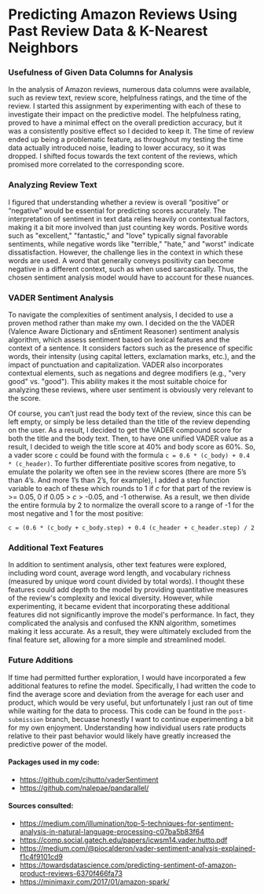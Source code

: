 # Predicting Amazon Reviews Using Past Review Data & K-Nearest Neighbors
### Usefulness of Given Data Columns for Analysis
In the analysis of Amazon reviews, numerous data columns were available, such as review text, review score, helpfulness ratings, and the time of the review. I started this assignment by experimenting with each of these to investigate their impact on the predictive model. The helpfulness rating, proved to have a minimal effect on the overall prediction accuracy, but it was a consistently positive effect so I decided to keep it. The time of review ended up being a problematic feature, as throughout my testing the time data actually introduced noise, leading to lower accuracy, so it was dropped. I shifted focus towards the text content of the reviews, which promised more correlated to the corresponding score.
### Analyzing Review Text
I figured that understanding whether a review is overall “positive” or “negative” would be essential for predicting scores accurately. The interpretation of sentiment in text data relies heavily on contextual factors, making it a bit more involved than just counting key words. Positive words such as "excellent," "fantastic," and "love" typically signal favorable sentiments, while negative words like "terrible," "hate," and "worst" indicate dissatisfaction. However, the challenge lies in the context in which these words are used. A word that generally conveys positivity can become negative in a different context, such as when used sarcastically. Thus, the chosen sentiment analysis model would have to account for these nuances.
### VADER Sentiment Analysis
To navigate the complexities of sentiment analysis, I decided to use a proven method rather than make my own. I decided on the the VADER (Valence Aware Dictionary and sEntiment Reasoner) sentiment analysis algorithm, which assess sentiment based on lexical features and the context of a sentence. It considers factors such as the presence of specific words, their intensity (using capital letters, exclamation marks, etc.), and the impact of punctuation and capitalization.
VADER also incorporates contextual elements, such as negations and degree modifiers (e.g., "very good" vs. "good"). This ability makes it the most suitable choice for analyzing these reviews, where user sentiment is obviously very relevant to the score.

Of course, you can’t just read the body text of the review, since this can be left empty, or simply be less detailed than the title of the review depending on the user. As a result, I decided to get the VADER compound score for both the title and the body text. Then, to have one unified VADER value as a result, I decided to weigh the title score at 40% and body score as 60%. So, a vader score `c` could be found with the formula `c = 0.6 * (c_body) + 0.4 * (c_header)`. To further differentiate positive scores from negative, to emulate the polarity we often see in the review scores (there are more 5’s than 4’s. And more 1’s than 2’s, for example), I added a step function variable to each of these which rounds to 1 if $c$ for that part of the review is >= 0.05, 0 if 0.05 > $c$ > -0.05, and -1 otherwise. As a result, we then divide the entire formula by 2 to normalize the overall score to a range of -1 for the most negative and 1 for the most positive:

`c = (0.6 * (c_body + c_body.step) + 0.4 (c_header + c_header.step) / 2`
### Additional Text Features
In addition to sentiment analysis, other text features were explored, including word count, average word length, and vocabulary richness (measured by unique word count divided by total words). I thought these features could  add depth to the model by providing quantitative measures of the review's complexity and lexical diversity. However, while experimenting, it became evident that incorporating these additional features did not significantly improve the model's performance. In fact, they complicated the analysis and confused the KNN algorithm, sometimes making it less accurate. As a result, they were ultimately excluded from the final feature set, allowing for a more simple and streamlined model.
### Future Additions
If time had permitted further exploration, I would have incorporated a few additional features to refine the model. Specifically, I had written the code to find the average score and deviation from the average for each user and product, which would be very useful, but unfortunately I just ran out of time while waiting for the data to process. This code can be found in the `post-submission` branch, becuase honestly I want to continue experimenting a bit for my own enjoyment. Understanding how individual users rate products relative to their past behavior would likely have greatly increased the predictive power of the model.

#### Packages used in my code:
- https://github.com/cjhutto/vaderSentiment
- https://github.com/nalepae/pandarallel/

#### Sources consulted:
- https://medium.com/illumination/top-5-techniques-for-sentiment-analysis-in-natural-language-processing-c07ba5b83f64
- https://comp.social.gatech.edu/papers/icwsm14.vader.hutto.pdf
- https://medium.com/@piocalderon/vader-sentiment-analysis-explained-f1c4f9101cd9
- https://towardsdatascience.com/predicting-sentiment-of-amazon-product-reviews-6370f466fa73
- https://minimaxir.com/2017/01/amazon-spark/
